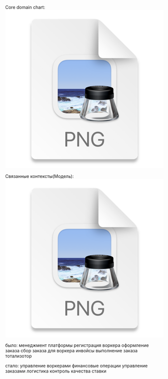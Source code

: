 Core domain chart:
![img.png](img.png)

Связанные контексты(Модель):
![img_1.png](img_1.png)

было:
менеджмент платформы
регистрация воркера
оформление заказа
сбор заказа для воркера
инвойсы
выполнение заказа
тотализотор

стало:
управление воркерами
финансовые операции
управление заказами
логистика
контроль качества
ставки

